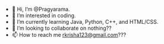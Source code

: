 - 👋 Hi, I’m @Pragyarama.
- 👀 I’m interested in coding.
- 🌱 I’m currently learning Java, Python, C++, and HTML/CSS.
- 💞️ I’m looking to collaborate on nothing??
- 📫 How to reach me rkrisha123@gmail.com???

<!---
Pragyarama/Pragyarama is a ✨ special ✨ repository because its `README.md` (this file) appears on your GitHub profile.
You can click the Preview link to take a look at your changes.
--->

